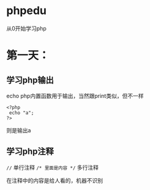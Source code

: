 # phpedu
从0开始学习php

# 第一天：
## 学习php输出
echo php内置函数用于输出，当然跟print类似，但不一样

`<?php`  
` echo "a";`  
`?>`  

则是输出a

## 学习php注释


`//`  单行注释
`/* 里面是内容 */`   多行注释
  
在注释中的内容是给人看的，机器不识别
